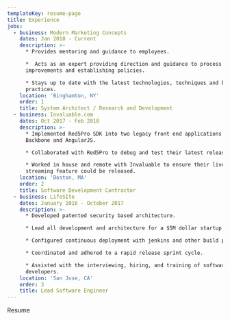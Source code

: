 ```yaml
---
templateKey: resume-page
title: Experience
jobs:
  - business: Modern Marketing Concepts
    dates: Jan 2018 - Current
    description: >-
      * Provides mentoring and guidance to employees. 

      *  Acts as an expert providing direction and guidance to process
      improvements and establishing policies.

      * Stays up to date with the latest technologies, techniques and best
      practices.
    location: 'Binghamton, NY'
    order: 1
    title: System Architect / Research and Development
  - business: Invaluable.com
    dates: Oct 2017 - Feb 2018
    description: >-
      * Implemented Red5Pro SDK into two legacy front end applications using
      Backbone and AngularJS. 

      * Collaborated with Red5Pro to debug and test their latest release.

      * Worked in house and remote with Invaluable to ensure their live video
      streaming feature could be released.
    location: 'Boston, MA'
    order: 2
    title: Software Development Contractor
  - business: LifeSIte
    dates: January 2016 - October 2017
    description: >-
      * Developed patented security based architecture.

      * Lead all development and architecture for a $5M dollar startup.

      * Configured continuous deployment with jenkins and other build processes.

      * Coordinated and adhered to a rapid release sprint cycle.

      * Assisted with the interviewing, hiring, and training of software
      developers.
    location: 'San Jose, CA'
    order: 3
    title: Lead Software Engineer
---
```

Resume
